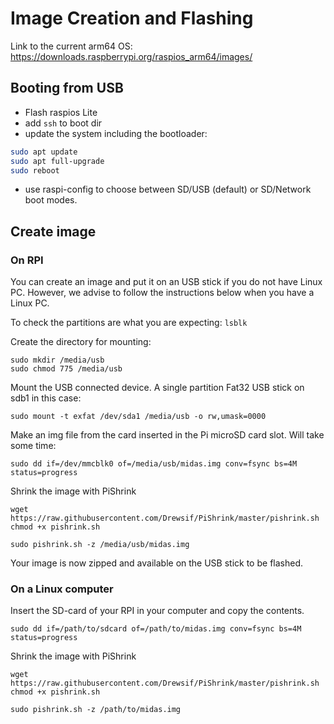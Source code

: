 # Image Creation and Flashing


Link to the current arm64 OS: https://downloads.raspberrypi.org/raspios_arm64/images/

## Booting from USB
- Flash raspios Lite
- add `ssh` to boot dir
- update the system including the bootloader:
```sh
sudo apt update
sudo apt full-upgrade
sudo reboot
```
- use raspi-config to choose between SD/USB (default) or SD/Network boot modes.


## Create image

### On RPI
You can create an image and put it on an USB stick if you do not have Linux PC.
However, we advise to follow the instructions below when you have a Linux PC.

To check the partitions are what you are expecting:
```lsblk```

Create the directory for mounting:
```
sudo mkdir /media/usb
sudo chmod 775 /media/usb
```

Mount the USB connected device.  A single partition Fat32 USB stick on sdb1 in this case:
```
sudo mount -t exfat /dev/sda1 /media/usb -o rw,umask=0000
```

Make an img file from the card inserted in the Pi microSD card slot. Will take some time:
```
sudo dd if=/dev/mmcblk0 of=/media/usb/midas.img conv=fsync bs=4M status=progress
```

Shrink the image with PiShrink
```
wget https://raw.githubusercontent.com/Drewsif/PiShrink/master/pishrink.sh
chmod +x pishrink.sh

sudo pishrink.sh -z /media/usb/midas.img
```

Your image is now zipped and available on the USB stick to be flashed.


### On a Linux computer
Insert the SD-card of your RPI in your computer and copy the contents.

```
sudo dd if=/path/to/sdcard of=/path/to/midas.img conv=fsync bs=4M status=progress
```

Shrink the image with PiShrink
```
wget https://raw.githubusercontent.com/Drewsif/PiShrink/master/pishrink.sh
chmod +x pishrink.sh

sudo pishrink.sh -z /path/to/midas.img
```
